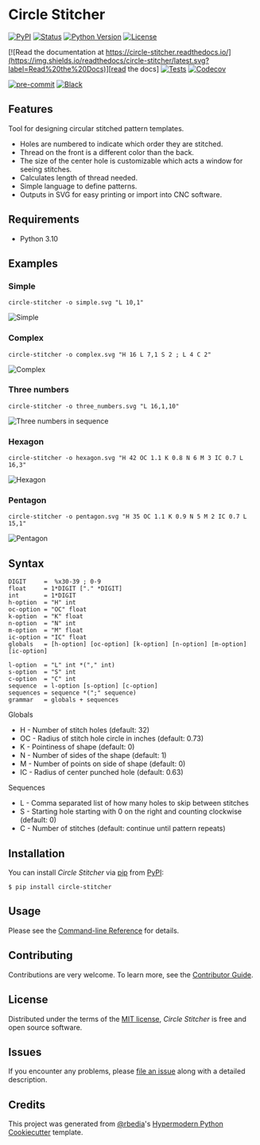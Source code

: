 # Circle Stitcher

[![PyPI](https://img.shields.io/pypi/v/circle-stitcher.svg)][pypi status]
[![Status](https://img.shields.io/pypi/status/circle-stitcher.svg)][pypi status]
[![Python Version](https://img.shields.io/pypi/pyversions/circle-stitcher)][pypi status]
[![License](https://img.shields.io/pypi/l/circle-stitcher)][license]

[![Read the documentation at https://circle-stitcher.readthedocs.io/](https://img.shields.io/readthedocs/circle-stitcher/latest.svg?label=Read%20the%20Docs)][read the docs]
[![Tests](https://github.com/rbedia/circle-stitcher/workflows/Tests/badge.svg)][tests]
[![Codecov](https://codecov.io/gh/rbedia/circle-stitcher/branch/main/graph/badge.svg)][codecov]

[![pre-commit](https://img.shields.io/badge/pre--commit-enabled-brightgreen?logo=pre-commit&logoColor=white)][pre-commit]
[![Black](https://img.shields.io/badge/code%20style-black-000000.svg)][black]

[pypi status]: https://pypi.org/project/circle-stitcher/
[read the docs]: https://circle-stitcher.readthedocs.io/
[tests]: https://github.com/rbedia/circle-stitcher/actions?workflow=Tests
[codecov]: https://app.codecov.io/gh/rbedia/circle-stitcher
[pre-commit]: https://github.com/pre-commit/pre-commit
[black]: https://github.com/psf/black

## Features

Tool for designing circular stitched pattern templates.

- Holes are numbered to indicate which order they are stitched.
- Thread on the front is a different color than the back.
- The size of the center hole is customizable which acts a window for seeing stitches.
- Calculates length of thread needed.
- Simple language to define patterns.
- Outputs in SVG for easy printing or import into CNC software.

## Requirements

- Python 3.10

## Examples

### Simple

`circle-stitcher -o simple.svg "L 10,1"`

![Simple](examples/simple.svg)

### Complex

`circle-stitcher -o complex.svg "H 16 L 7,1 S 2 ; L 4 C 2"`

![Complex](examples/complex.svg)

### Three numbers

`circle-stitcher -o three_numbers.svg "L 16,1,10"`

![Three numbers in sequence](examples/three_numbers.svg)

### Hexagon

`circle-stitcher -o hexagon.svg "H 42 OC 1.1 K 0.8 N 6 M 3 IC 0.7 L 16,3"`

![Hexagon](examples/hexagon.svg)

### Pentagon

`circle-stitcher -o pentagon.svg "H 35 OC 1.1 K 0.9 N 5 M 2 IC 0.7 L 15,1"`

![Pentagon](examples/pentagon.svg)

## Syntax

    DIGIT     =  %x30-39 ; 0-9
    float     = 1*DIGIT ["." *DIGIT]
    int       = 1*DIGIT
    h-option  = "H" int
    oc-option = "OC" float
    k-option  = "K" float
    n-option  = "N" int
    m-option  = "M" float
    ic-option = "IC" float
    globals   = [h-option] [oc-option] [k-option] [n-option] [m-option] [ic-option]

    l-option  = "L" int *("," int)
    s-option  = "S" int
    c-option  = "C" int
    sequence  = l-option [s-option] [c-option]
    sequences = sequence *(";" sequence)
    grammar   = globals + sequences

Globals

- H - Number of stitch holes (default: 32)
- OC - Radius of stitch hole circle in inches (default: 0.73)
- K - Pointiness of shape (default: 0)
- N - Number of sides of the shape (default: 1)
- M - Number of points on side of shape (default: 0)
- IC - Radius of center punched hole (default: 0.63)

Sequences

- L - Comma separated list of how many holes to skip between stitches
- S - Starting hole starting with 0 on the right and counting clockwise (default: 0)
- C - Number of stitches (default: continue until pattern repeats)

## Installation

You can install _Circle Stitcher_ via [pip] from [PyPI]:

```console
$ pip install circle-stitcher
```

## Usage

Please see the [Command-line Reference] for details.

## Contributing

Contributions are very welcome.
To learn more, see the [Contributor Guide].

## License

Distributed under the terms of the [MIT license][license],
_Circle Stitcher_ is free and open source software.

## Issues

If you encounter any problems,
please [file an issue] along with a detailed description.

## Credits

This project was generated from [@rbedia]'s [Hypermodern Python Cookiecutter] template.

[@rbedia]: https://github.com/rbedia
[pypi]: https://pypi.org/
[hypermodern python cookiecutter]: https://github.com/rbedia/cookiecutter-hypermodern-python
[file an issue]: https://github.com/rbedia/circle-stitcher/issues
[pip]: https://pip.pypa.io/

<!-- github-only -->

[license]: https://github.com/rbedia/circle-stitcher/blob/main/LICENSE
[contributor guide]: https://github.com/rbedia/circle-stitcher/blob/main/CONTRIBUTING.md
[command-line reference]: https://circle-stitcher.readthedocs.io/en/latest/usage.html
